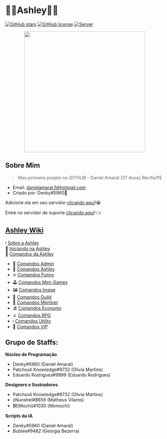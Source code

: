 
# 🧙‍♀️Ashley🧝‍♀️
[![GitHub stars](https://img.shields.io/github/stars/Ashley-Lab/ashley_home.svg?style=social&label=Stars&style=flat)](https://github.com/Ashley-Lab/ashley_home/stargazers)
[![GitHub license](https://img.shields.io/github/license/Ashley-Lab/ashley_home.svg)](https://github.com/Ashley-Lab/ashley_home/blob/master/LICENSE)
[![Server](https://img.shields.io/discord/519894833783898112.svg?color=7289da&label=Ashley+Support&logo=discord&style=flat-square)](https://discord.gg/rYT6QrM)
<p align="center">
<img height="384" src="https://i.imgur.com/3gxnqkI.png">
</p>



## Sobre Mim
>Meu primeiro projeto no GITHUB - Daniel Amaral (27 Anos) Recife/PE
- Email: danielamaral.f@hotmail.com
- Criado por: Denky#5960🤴

Adicione ela em seu servidor [clicando aqui](https://discordapp.com/oauth2/authorize?client_id=478977311266570242&scope=bot&permissions=8)!😁

Entre no servidor de suporte [clicando aqui](https://discord.gg/rYT6QrM)!👈

## [Ashley Wiki](https://github.com/Ashley-Lab/ashley_home/wiki)  
ℹ [Sobre a Ashley](https://github.com/Ashley-Lab/ashley_home/wiki/Sobre)  
📓 [Iniciando na Ashley](https://github.com/Ashley-Lab/ashley_home/wiki/Iniciando-na-Ashley)  
📜 [Comandos da Ashley](https://github.com/Ashley-Lab/ashley_home/wiki/Comandos)  
* 🔧 [Comandos Admin](https://github.com/Ashley-Lab/ashley_home/wiki/Comandos#-comandos-admin)
* 👩 [Comandos Ashley](https://github.com/Ashley-Lab/ashley_home/wiki/Comandos#-comandos-ashley)
* ❇️ [Comandos Funny](https://github.com/Ashley-Lab/ashley_home/wiki/Comandos#%EF%B8%8F-comandos-funny)
* 🕹️ [Comandos Mini-Games](https://github.com/Ashley-Lab/ashley_home/wiki/Comandos#%EF%B8%8F-comandos-mini-games)
* 🖼️ [Comandos Image](https://github.com/Ashley-Lab/ashley_home/wiki/Comandos#%EF%B8%8F-comandos-image)
* 👥 [Comandos Guild](https://github.com/Ashley-Lab/ashley_home/wiki/Comandos#-comandos-guild)
* 👤 [Comandos Member](https://github.com/Ashley-Lab/ashley_home/wiki/Comandos#-comandos-member)
* 💰 [Comandos Economy](https://github.com/Ashley-Lab/ashley_home/wiki/Comandos#-comandos-economy)
* ⚔️ [Comandos RPG](https://github.com/Ashley-Lab/ashley_home/wiki/Comandos#%EF%B8%8F-comandos-rpg)
* ℹ️ [Comandos Utility](https://github.com/Ashley-Lab/ashley_home/wiki/Comandos#%E2%84%B9%EF%B8%8F-comandos-utility)
* 👑 [Comandos VIP](https://github.com/Ashley-Lab/ashley_home/wiki/Comandos#-comandos-vip)


## Grupo de Staffs:

**Núcleo de Programação**

- Denky#5960 (Daniel Amaral)
- Patchouli Knowledge#9732 (Olivia Martins)
- Eduardo Rodrigues#9999 (Eduardo Rodrigues)

**Designers e Ilustradores**

- Patchouli Knowledge#9732 (Olivia Martins)
- zNunshei#8659 (Matheus Vilares)
- 餅(Mochi)#1030 (Momochi)

**Scripts da IA**

- Denky#5960 (Daniel Amaral)
- Bublee#9482 (Geórgia Bezerra)

